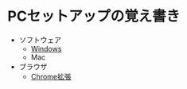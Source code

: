# PCセットアップの覚え書き

* ソフトウェア
    * [Windows](windows_software.md)
    * Mac
* ブラウザ
    * [Chrome拡張](chrome_ex.md)